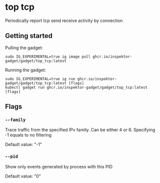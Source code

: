# top tcp

Periodically report tcp send receive activity by connection

## Getting started
Pulling the gadget:
```
sudo IG_EXPERIMENTAL=true ig image pull ghcr.io/inspektor-gadget/gadget/top_tcp:latest
```
Running the gadget:
```
sudo IG_EXPERIMENTAL=true ig run ghcr.io/inspektor-gadget/gadget/top_tcp:latest [flags]
kubectl gadget run ghcr.io/inspektor-gadget/gadget/top_tcp:latest [flags]
```

## Flags

### `--family`
Trace traffic from the specified IPv family. Can be either 4 or 6. Specifying -1 equals to no filtering

Default value: "-1"

### `--pid`
Show only events generated by process with this PID

Default value: "0"
